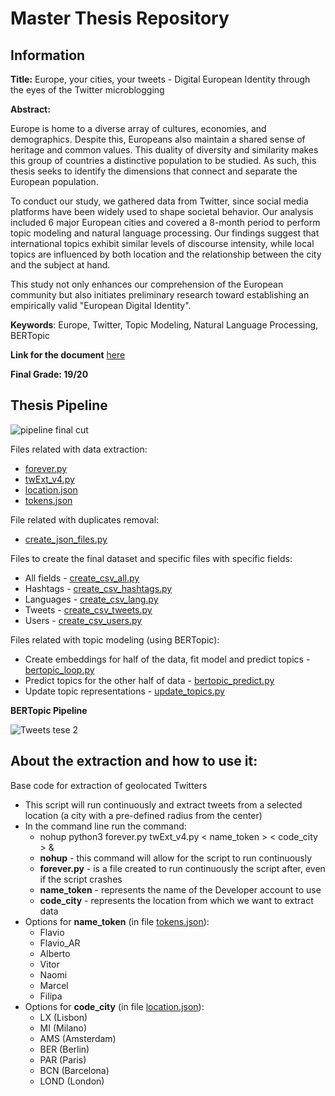 # Master Thesis Repository

## Information
**Title:** Europe, your cities, your tweets - Digital European Identity through the eyes of the Twitter microblogging

**Abstract:**

Europe is home to a diverse array of cultures, economies, and demographics. Despite this, Europeans also maintain a shared sense of heritage and common values. This duality of diversity and similarity makes this group of countries a distinctive population to be studied. As such, this thesis seeks to identify the dimensions that connect and separate the European population.

To conduct our study, we gathered data from Twitter, since social media platforms have been widely used to shape societal behavior. Our analysis included 6 major European cities and covered a 8-month period to perform topic modeling and natural language processing. Our findings suggest that international topics exhibit similar levels of discourse intensity, while local topics are influenced by both location and the relationship between the city and the subject at hand.

This study not only enhances our comprehension of the European community but also initiates preliminary research toward establishing an empirically valid "European Digital Identity".

**Keywords**: Europe, Twitter, Topic Modeling, Natural Language Processing, BERTopic

**Link for the document** [here](https://run.unl.pt/handle/10362/163657)

**Final Grade: 19/20**
## Thesis Pipeline
![pipeline final cut](https://github.com/filipacarreira/master_thesis/assets/79151739/7e319c13-ad82-4a79-8513-851ca1806a01)

Files related with data extraction:
- [forever.py](https://github.com/filipacarreira/master_thesis/blob/main/forever.py)
- [twExt_v4.py](https://github.com/filipacarreira/master_thesis/blob/main/twExt_v4.py)
- [location.json](https://github.com/filipacarreira/master_thesis/blob/main/location.json)
- [tokens.json](https://github.com/filipacarreira/master_thesis/blob/main/tokens.json)

File related with duplicates removal:
- [create_json_files.py](https://github.com/filipacarreira/master_thesis/blob/main/create_json_files.py)

Files to create the final dataset and specific files with specific fields:
- All fields - [create_csv_all.py](https://github.com/filipacarreira/master_thesis/blob/main/create_csv_all.py)
- Hashtags - [create_csv_hashtags.py](https://github.com/filipacarreira/master_thesis/blob/main/create_csv_hashtags.py)
- Languages - [create_csv_lang.py](https://github.com/filipacarreira/master_thesis/blob/main/create_csv_lang.py)
- Tweets - [create_csv_tweets.py](https://github.com/filipacarreira/master_thesis/blob/main/create_csv_tweets.py)
- Users - [create_csv_users.py](https://github.com/filipacarreira/master_thesis/blob/main/create_csv_users.py)

Files related with topic modeling (using BERTopic):
- Create embeddings for half of the data, fit model and predict topics - [bertopic_loop.py](https://github.com/filipacarreira/master_thesis/blob/main/bertopic_loop.py)
- Predict topics for the other half of data - [bertopic_predict.py](https://github.com/filipacarreira/master_thesis/blob/main/bertopic_predict.py)
- Update topic representations - [update_topics.py](https://github.com/filipacarreira/master_thesis/blob/main/update_topics.py)
  
**BERTopic Pipeline**

![Tweets tese 2](https://github.com/filipacarreira/master_thesis/assets/79151739/879d242e-89e8-425f-b990-8d8755773549)

## About the extraction and how to use it:
Base code for extraction of geolocated Twitters
- This script will run continuously and extract tweets from a selected location (a city with a pre-defined radius from the center)
- In the command line run the command:
   - nohup python3 forever.py twExt_v4.py < name_token > < code_city > &
   - **nohup** - this command will allow for the script to run continuously
   - **forever.py** - is a file created to run continuously the script after, even if the script crashes
   - **name_token** - represents the name of the Developer account to use
   - **code_city** - represents the location from which we want to extract data
 - Options for **name_token** (in file [tokens.json](https://github.com/filipacarreira/master_thesis/blob/main/tokens.json)):
   - Flavio
   - Flavio_AR
   - Alberto
   - Vitor
   - Naomi
   - Marcel
   - Filipa
 - Options for **code_city** (in file [location.json](https://github.com/filipacarreira/master_thesis/blob/main/location.json)):
   - LX (Lisbon)
   - MI (Milano)
   - AMS (Amsterdam)
   - BER (Berlin)
   - PAR (Paris)
   - BCN (Barcelona)
   - LOND (London)
